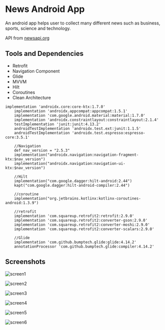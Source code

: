 # News Android App

An android app helps user to collect many different news such as business,
sports, science and technology.

API from [newsapi.org](https://newsapi.org/)
## Tools and Dependencies

* Retrofit 
* Navigation Component
* Glide
* MVVM
* Hilt
* Coroutines
* Clean Architecture

```
implementation 'androidx.core:core-ktx:1.7.0'
    implementation 'androidx.appcompat:appcompat:1.5.1'
    implementation 'com.google.android.material:material:1.7.0'
    implementation 'androidx.constraintlayout:constraintlayout:2.1.4'
    testImplementation 'junit:junit:4.13.2'
    androidTestImplementation 'androidx.test.ext:junit:1.1.5'
    androidTestImplementation 'androidx.test.espresso:espresso-core:3.5.1'

    //Navigation
    def nav_version = "2.5.3"
    implementation("androidx.navigation:navigation-fragment-ktx:$nav_version")
    implementation("androidx.navigation:navigation-ui-ktx:$nav_version")

    //Hilt
    implementation("com.google.dagger:hilt-android:2.44")
    kapt("com.google.dagger:hilt-android-compiler:2.44")

    //coroutine
    implementation("org.jetbrains.kotlinx:kotlinx-coroutines-android:1.3.9")

    //retrofit
    implementation 'com.squareup.retrofit2:retrofit:2.9.0'
    implementation 'com.squareup.retrofit2:converter-gson:2.9.0'
    implementation 'com.squareup.retrofit2:converter-moshi:2.9.0'
    implementation 'com.squareup.retrofit2:converter-scalars:2.9.0'

    //Glide
    implementation 'com.github.bumptech.glide:glide:4.14.2'
    annotationProcessor 'com.github.bumptech.glide:compiler:4.14.2'
```

## Screenshots

![screen1](screenshots/screen1.jpg)

![screen2](screenshots/screen2.jpg)

![screen3](screenshots/screen3.jpg)

![screen4](screenshots/screen4.jpg)

![screen5](screenshots/screen5.jpg)

![screen6](screenshots/screen6.jpg)
